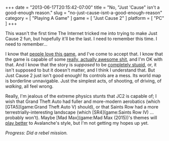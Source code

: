 +++
date = "2013-06-17T20:15:42-07:00"
title = "No, \"Just 'Cause\" isn't a good-enough reason."
slug = "no-just-cause-isnt-a-good-enough-reason"
category = [ "Playing A Game" ]
game = [ "Just Cause 2" ]
platform = [ "PC" ]
+++

This wasn't the first time The Internet tricked me into trying to make Just Cause 2 fun, but hopefully it'll be the last.  I need to remember this time.  I need to remember...

I know that <a href="http://www.reddit.com/r/JC2/">people love this game</a>, and I've come to accept that.  I know that the game is capable of some <a href="http://www.youtube.com/watch?v=-TvKUjgE6y8#t=30s">really, actually awesome shit</a>, and I'm OK with that.  And I know that the story is <i>supposed</i> to be <a href="http://www.youtube.com/watch?v=oyy7tSigAyU">completely stupid</a>, or, it isn't supposed to but it doesn't matter, and I think I understand that.  But Just Cause 2 just isn't good enough!  Its controls are a mess.  Its world map is borderline unnavigable.  Just the simplest acts, of shooting, of driving, of <i>walking</i>, all feel wrong.

Really, I'm jealous of the extreme physics stunts that JC2 is capable of; I wish that Grand Theft Auto had fuller and more-modern aerobatics (which [GTA5](game:Grand Theft Auto V) should), or that Saints Row had a more terrestrially-interesting landscape (which [SR4](game:Saints Row IV) ... probably won't).  Maybe [Mad Max](game:Mad Max (2015))'s themes will <a href="http://www.joystiq.com/2013/06/13/mad-max-gets-behind-the-wheel-of-avalanches-open-world-wastelan/">play better</a> to Avalanche's style, but I'm not getting my hopes up yet.

<i>Progress: Did a rebel mission.</i>